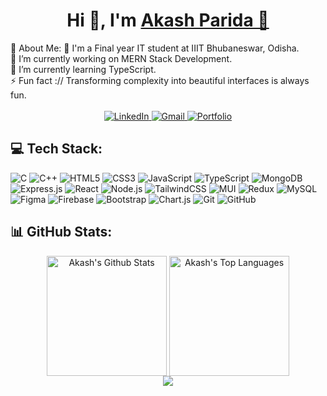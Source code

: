 <h1 align="center">Hi 👋, I'm <a href="https://akash5k.vercel.app" target="_blank"  rel="noreferrer">Akash Parida 🔗</a></h1>
💫 About Me:
🏫 I'm a Final year IT student at IIIT Bhubaneswar, Odisha.<br>
🔭 I’m currently working on MERN Stack Development.<br>
🌱 I’m currently learning TypeScript.<br>
⚡ Fun fact :// Transforming complexity into beautiful interfaces is always fun.<br>
<!-- 👀 Find my porfolio <a href="https://akash5k.vercel.app/" target="_blank"  rel="noreferrer">here</a>. -->
<br/>
<div align="center">
  <a href="https://linkedin.com/in/akash-parida-ap" target="_blank">
    <img src="https://img.shields.io/badge/linkedin-%230077B5.svg?style=for-the-badge&logo=linkedin&logoColor=white" alt="LinkedIn">
  </a>
  <a href="mailto:akashparida185@gmail.com" target="_blank">
    <img src="https://img.shields.io/badge/Gmail-D14836?style=for-the-badge&logo=gmail&logoColor=white" alt="Gmail">
  </a>
  <a href="https://akash5k.vercel.app/" target="_blank">
    <img src="https://img.shields.io/badge/Portfolio-%23000000.svg?style=for-the-badge&logo=firefox&logoColor=#FF7139" alt="Portfolio">
  </a>  
</div>



## 💻 Tech Stack:
![C](https://img.shields.io/badge/C-00599C?style=for-the-badge&logo=c&logoColor=white)
![C++](https://img.shields.io/badge/C%2B%2B-00599C?style=for-the-badge&logo=c%2B%2B&logoColor=white)
![HTML5](https://img.shields.io/badge/HTML5-E34F26?style=for-the-badge&logo=html5&logoColor=white)
![CSS3](https://img.shields.io/badge/CSS3-1572B6?style=for-the-badge&logo=css3&logoColor=white)
![JavaScript](https://img.shields.io/badge/JavaScript-F7DF1E?style=for-the-badge&logo=javascript&logoColor=black)
![TypeScript](https://img.shields.io/badge/TypeScript-007ACC?style=for-the-badge&logo=typescript&logoColor=white)
![MongoDB](https://img.shields.io/badge/MongoDB-4EA94B?style=for-the-badge&logo=mongodb&logoColor=white)
![Express.js](https://img.shields.io/badge/Express.js-404D59?style=for-the-badge&logo=express&logoColor=white)
![React](https://img.shields.io/badge/React-20232A?style=for-the-badge&logo=react&logoColor=61DAFB)
![Node.js](https://img.shields.io/badge/Node.js-339933?style=for-the-badge&logo=node-dot-js&logoColor=white)
![TailwindCSS](https://img.shields.io/badge/Tailwind_CSS-38B2AC?style=for-the-badge&logo=tailwind-css&logoColor=white)
![MUI](https://img.shields.io/badge/MUI-007FFF?style=for-the-badge&logo=mui&logoColor=white)
![Redux](https://img.shields.io/badge/Redux-764ABC?style=for-the-badge&logo=redux&logoColor=white)
![MySQL](https://img.shields.io/badge/MySQL-4479A1?style=for-the-badge&logo=mysql&logoColor=white)
![Figma](https://img.shields.io/badge/Figma-F24E1E?style=for-the-badge&logo=figma&logoColor=white)
![Firebase](https://img.shields.io/badge/Firebase-FFCA28?style=for-the-badge&logo=firebase&logoColor=black)
![Bootstrap](https://img.shields.io/badge/Bootstrap-7952B3?style=for-the-badge&logo=bootstrap&logoColor=white)
![Chart.js](https://img.shields.io/badge/Chart.js-FF6384?style=for-the-badge&logo=chart-dot-js&logoColor=white)
![Git](https://img.shields.io/badge/git-%23F05033.svg?style=for-the-badge&logo=git&logoColor=white)
![GitHub](https://img.shields.io/badge/github-%23121011.svg?style=for-the-badge&logo=github&logoColor=white)

## 📊 GitHub Stats:
<p align="center">
<!-- <img  alt="Akash's streak" src="https://github-readme-streak-stats.herokuapp.com/?user=akash5k&theme=black-ice&hide_border=true&stroke=0000&background=060A0CD0"/> -->
</a>  
</p>
<p align="center">
<a href="https://github.com/akash5k"><img align="center" alt="Akash's Github Stats" src="https://github-readme-stats.vercel.app/api/?username=akash5k&show_icons=true&count_private=true&theme=react&hide_border=true&bg_color=0D1117" height="192px"/></a>
<a href="https://github.com/akash5k"><img align="center" height="192px" alt="Akash's Top Languages" src="https://github-readme-stats.vercel.app/api/top-langs/?username=akash5k&langs_count=20&count_private=true&layout=compact&theme=react&hide_border=true&bg_color=0D1117" /></a>
<br/>
<a href="https://visitcount.itsvg.in">
  <img src="https://visitcount.itsvg.in/api?id=akash5k&label=Profile%20Views&color=1&icon=5&pretty=false" />
</a>
</p>
